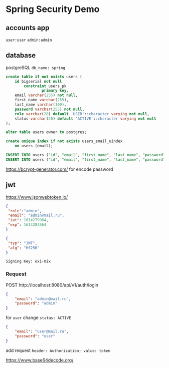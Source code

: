 # Spring Security Demo

## accounts app
`user:user`
`admin:admin`

## database
postgreSQL 
`db_name: spring`

```sql
create table if not exists users (
	id bigserial not null
		constraint users_pk  
                primary key,
	email varchar(255) not null,
	first_name varchar(255),
	last_name varchar(100),
	password varchar(255) not null,
	role varchar(20) default 'USER'::character varying not null,
	status varchar(20) default 'ACTIVE'::character varying not null
);

alter table users owner to postgres;

create unique index if not exists users_email_uindex
	on users (email);
```

```sql
INSERT INTO users ("id", "email", "first_name", "last_name", "password", "role", "status") VALUES (1, 'admin@mail.ru', 'admin', 'admin', '$2y$12$aBdQ6lkYRNbyyk4ZWywU8uNLRXGpYLRDRgJAzFag.MUWItPUkuQXu', 'ADMIN', 'ACTIVE')
INSERT INTO users ("id", "email", "first_name", "last_name", "password", "role", "status") VALUES (2, 'user@mail.ru', 'user', 'user', '$2y$12$wRKxf3Y9azwS.T16Pag6UOIFF5mxoWHwHF2nYcIykJ9wBMo0GIfo.', 'USER', 'BANNED')
```

https://bcrypt-generator.com/ for encode password
## jwt

https://www.jsonwebtoken.io/
```json
{
 "role":"admin",
 "email": "admin@mail.ru",
 "iat": 1614279964,
 "exp": 1614283564
}
```
```json
{
 "typ": "JWT",
 "alg": "HS256"
}
```
`Signing Key: oxi-mix`

### Request
POST http://localhost:8080/api/v1/auth/login
```json
{
    "email": "admin@mail.ru",
    "password": "admin"
}
```

for `user` change `status: ACTIVE`
```json
{
    "email": "user@mail.ru",
    "password": "user"
}
```

add request `header: Authorization; value: token`

https://www.base64decode.org/
